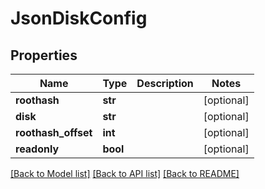 # JsonDiskConfig


## Properties
Name | Type | Description | Notes
------------ | ------------- | ------------- | -------------
**roothash** | **str** |  | [optional] 
**disk** | **str** |  | [optional] 
**roothash_offset** | **int** |  | [optional] 
**readonly** | **bool** |  | [optional] 

[[Back to Model list]](../README.md#documentation-for-models) [[Back to API list]](../README.md#documentation-for-api-endpoints) [[Back to README]](../README.md)



